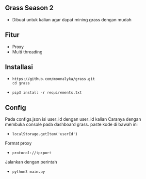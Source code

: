 ## Grass Season 2
- Dibuat untuk kalian agar dapat mining grass dengan mudah
## Fitur
- Proxy
- Multi threading
## Installasi 
-     https://github.com/moonalyka/grass.git
      cd grass
-     pip3 install -r requirements.txt
## Config
Pada configs.json isi user_id dengan user_id kalian
Caranya dengan membuka console pada dashboard grass. paste kode di bawah ini
-     localStorage.getItem('userId')
Format proxy 
-     protocol://ip:port
Jalankan dengan perintah
-     python3 main.py
